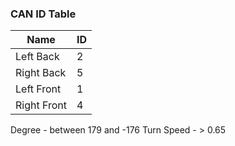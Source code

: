 ### CAN ID Table

| Name        | ID|
|-------------|---|
| Left Back   | 2 |
| Right Back  | 5 |
| Left Front  | 1 |
| Right Front | 4 |


Degree - between 179 and -176
Turn Speed - > 0.65